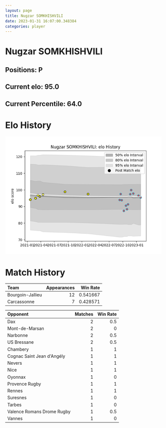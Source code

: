 ```yaml
---  
layout: page  
title: Nugzar SOMKHISHVILI  
date: 2023-01-31 16:07:00.348384  
categories: player  
---
```

# Nugzar SOMKHISHVILI

## Positions: P

## Current elo: 95.0

## Current Percentile: 64.0

# Elo History


![elo history](history_NugzarSOMKHISHVILI.png)
# Match History


| Team             |   Appearances |   Win Rate |
|:-----------------|--------------:|-----------:|
| Bourgoin-Jallieu |            12 |   0.541667 |
| Carcassonne      |             7 |   0.428571 |

| Opponent                   |   Matches |   Win Rate |
|:---------------------------|----------:|-----------:|
| Dax                        |         2 |        0.5 |
| Mont-de-Marsan             |         2 |        0   |
| Narbonne                   |         2 |        0.5 |
| US Bressane                |         2 |        0.5 |
| Chambery                   |         1 |        1   |
| Cognac Saint Jean d'Angély |         1 |        1   |
| Nevers                     |         1 |        1   |
| Nice                       |         1 |        1   |
| Oyonnax                    |         1 |        0   |
| Provence Rugby             |         1 |        1   |
| Rennes                     |         1 |        1   |
| Suresnes                   |         1 |        0   |
| Tarbes                     |         1 |        0   |
| Valence Romans Drome Rugby |         1 |        0.5 |
| Vannes                     |         1 |        0   |